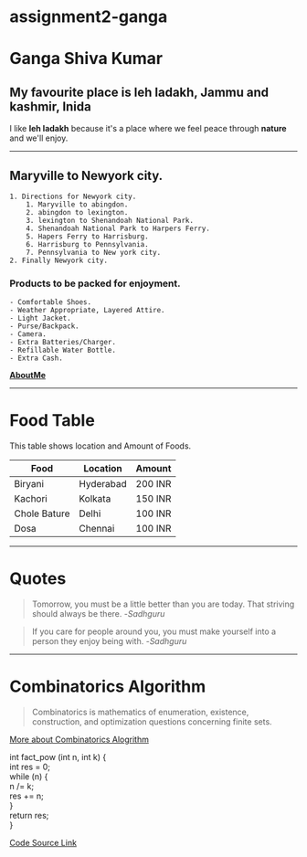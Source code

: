 # assignment2-ganga
 # Ganga Shiva Kumar 
## My favourite place is leh ladakh, Jammu and kashmir, Inida
I like **leh ladakh** because it's a place where we feel peace through **nature** and we'll enjoy.

---
## Maryville to Newyork city.
    1. Directions for Newyork city.
        1. Maryville to abingdon.
        2. abingdon to lexington.
        3. lexington to Shenandoah National Park.
        4. Shenandoah National Park to Harpers Ferry.
        5. Hapers Ferry to Harrisburg.
        6. Harrisburg to Pennsylvania.
        7. Pennsylvania to New york city.
    2. Finally Newyork city.

 ### Products to be packed for enjoyment.
    - Comfortable Shoes.
    - Weather Appropriate, Layered Attire.
    - Light Jacket.
    - Purse/Backpack.
    - Camera.
    - Extra Batteries/Charger.
    - Refillable Water Bottle.
    - Extra Cash.
    
**[AboutMe](AboutMe.md)**

---

# Food Table

This table shows location and Amount of Foods.

| **Food**                | **Location**      | **Amount**         |
| ----------------------- | ----------------- | ------------------ |
| Biryani                 | Hyderabad         | 200 INR            |
| Kachori                 | Kolkata           | 150 INR            |
| Chole Bature            | Delhi             | 100 INR            |
| Dosa                    | Chennai           | 100 INR            |

---

# Quotes

> Tomorrow, you must be a little better than you are today. That striving should always be there. -*Sadhguru*

> If you care for people around you, you must make yourself into a person they enjoy being with. -*Sadhguru*

---

# Combinatorics Algorithm

> Combinatorics is mathematics of enumeration, existence, construction, and optimization questions concerning finite sets.

[More about Combinatorics Alogrithm](https://mathshistory.st-andrews.ac.uk/Extras/Combinatorial_algorithms/)

int fact_pow (int n, int k) {  
    int res = 0;  
    while (n) {  
        n /= k;  
        res += n;  
    }  
    return res;  
}  



[Code Source Link](https://cp-algorithms.com/algebra/factorial-divisors.html)

